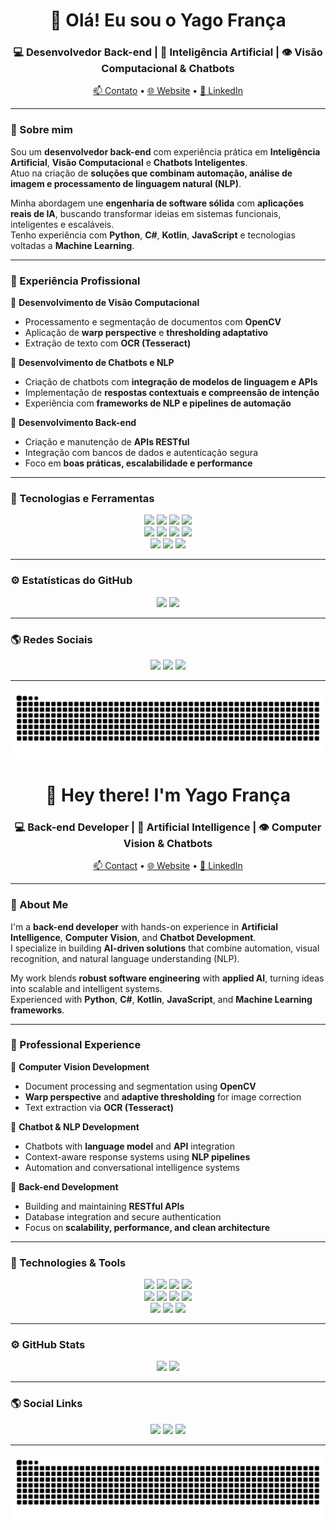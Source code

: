 <!-- CABEÇALHO -->
<h1 align="center">👋 Olá! Eu sou o Yago França</h1>
<h3 align="center">💻 Desenvolvedor Back-end | 🤖 Inteligência Artificial | 👁️ Visão Computacional & Chatbots</h3>

<p align="center">
  <a href="mailto:yago_souza00@hotmail.com">📫 Contato</a> •
  <a href="https://yagosouzafranca.netlify.app" target="_blank">🌐 Website</a> •
  <a href="https://www.linkedin.com/in/yago-de-souza-frança-378ba8144/" target="_blank">🔗 LinkedIn</a>
</p>

---

### 🚀 Sobre mim

Sou um **desenvolvedor back-end** com experiência prática em **Inteligência Artificial**, **Visão Computacional** e **Chatbots Inteligentes**.  
Atuo na criação de **soluções que combinam automação, análise de imagem e processamento de linguagem natural (NLP)**.  

Minha abordagem une **engenharia de software sólida** com **aplicações reais de IA**, buscando transformar ideias em sistemas funcionais, inteligentes e escaláveis.  
Tenho experiência com **Python**, **C#**, **Kotlin**, **JavaScript** e tecnologias voltadas a **Machine Learning**.

---

### 💼 Experiência Profissional

🔹 **Desenvolvimento de Visão Computacional**
- Processamento e segmentação de documentos com **OpenCV**  
- Aplicação de **warp perspective** e **thresholding adaptativo**  
- Extração de texto com **OCR (Tesseract)**  

🔹 **Desenvolvimento de Chatbots e NLP**
- Criação de chatbots com **integração de modelos de linguagem e APIs**  
- Implementação de **respostas contextuais e compreensão de intenção**  
- Experiência com **frameworks de NLP e pipelines de automação**  

🔹 **Desenvolvimento Back-end**
- Criação e manutenção de **APIs RESTful**  
- Integração com bancos de dados e autenticação segura  
- Foco em **boas práticas, escalabilidade e performance**

---

### 🧠 Tecnologias e Ferramentas

<div align="center">

  <!-- Linguagens -->
  <img src="https://img.shields.io/badge/Python-14354C?style=for-the-badge&logo=python&logoColor=white">
  <img src="https://img.shields.io/badge/C%23-68217A?style=for-the-badge&logo=c-sharp&logoColor=white">
  <img src="https://img.shields.io/badge/Kotlin-0095D5?style=for-the-badge&logo=kotlin&logoColor=white">
  <img src="https://img.shields.io/badge/JavaScript-F7DF1E?style=for-the-badge&logo=javascript&logoColor=black">

  <!-- IA & Frameworks -->
  <br>
  <img src="https://img.shields.io/badge/OpenCV-27338e?style=for-the-badge&logo=opencv&logoColor=white">
  <img src="https://img.shields.io/badge/TensorFlow-FF6F00?style=for-the-badge&logo=tensorflow&logoColor=white">
  <img src="https://img.shields.io/badge/PyTorch-EE4C2C?style=for-the-badge&logo=pytorch&logoColor=white">
  <img src="https://img.shields.io/badge/NLP-008080?style=for-the-badge&logoColor=white">

  <!-- Ferramentas -->
  <br>
  <img src="https://img.shields.io/badge/Unity-000000?style=for-the-badge&logo=unity&logoColor=white">
  <img src="https://img.shields.io/badge/Netlify-00C7B7?style=for-the-badge&logo=netlify&logoColor=white">
  <img src="https://img.shields.io/badge/GitHub-181717?style=for-the-badge&logo=github&logoColor=white">

</div>

---

### ⚙️ Estatísticas do GitHub

<div align="center">
  <img height="180em" src="https://github-readme-stats.vercel.app/api?username=yagofranca&show_icons=true&theme=radical&count_private=true&hide_border=true"/>
  <img height="180em" src="https://github-readme-stats.vercel.app/api/top-langs/?username=yagofranca&layout=compact&theme=radical&hide_border=true"/>
</div>

---

### 🌎 Redes Sociais

<div align="center">
  <a href="https://www.instagram.com/yagofrancaa_/" target="_blank"><img src="https://img.shields.io/badge/-Instagram-E4405F?style=for-the-badge&logo=instagram&logoColor=white"></a>
  <a href="https://www.linkedin.com/in/yago-de-souza-frança-378ba8144/" target="_blank"><img src="https://img.shields.io/badge/-LinkedIn-0077B5?style=for-the-badge&logo=linkedin&logoColor=white"></a>
  <a href="https://www.twitch.tv/yagaoyt/about" target="_blank"><img src="https://img.shields.io/badge/-Twitch-9146FF?style=for-the-badge&logo=twitch&logoColor=white"></a>
</div>

---

<div align="center">
  
  ![Snake animation](https://github.com/yagofranca/yagofranca/blob/output/github-contribution-grid-snake.svg)
  
</div>

<!-- HEADER -->
<h1 align="center">👋 Hey there! I'm Yago França</h1>
<h3 align="center">💻 Back-end Developer | 🤖 Artificial Intelligence | 👁️ Computer Vision & Chatbots</h3>

<p align="center">
  <a href="mailto:yago_souza00@hotmail.com">📫 Contact</a> •
  <a href="https://yagosouzafranca.netlify.app" target="_blank">🌐 Website</a> •
  <a href="https://www.linkedin.com/in/yago-de-souza-frança-378ba8144/" target="_blank">🔗 LinkedIn</a>
</p>

---

### 🚀 About Me

I'm a **back-end developer** with hands-on experience in **Artificial Intelligence**, **Computer Vision**, and **Chatbot Development**.  
I specialize in building **AI-driven solutions** that combine automation, visual recognition, and natural language understanding (NLP).  

My work blends **robust software engineering** with **applied AI**, turning ideas into scalable and intelligent systems.  
Experienced with **Python**, **C#**, **Kotlin**, **JavaScript**, and **Machine Learning frameworks**.

---

### 💼 Professional Experience

🔹 **Computer Vision Development**
- Document processing and segmentation using **OpenCV**  
- **Warp perspective** and **adaptive thresholding** for image correction  
- Text extraction via **OCR (Tesseract)**  

🔹 **Chatbot & NLP Development**
- Chatbots with **language model** and **API** integration  
- Context-aware response systems using **NLP pipelines**  
- Automation and conversational intelligence systems  

🔹 **Back-end Development**
- Building and maintaining **RESTful APIs**  
- Database integration and secure authentication  
- Focus on **scalability, performance, and clean architecture**

---

### 🧠 Technologies & Tools

<div align="center">

  <!-- Languages -->
  <img src="https://img.shields.io/badge/Python-14354C?style=for-the-badge&logo=python&logoColor=white">
  <img src="https://img.shields.io/badge/C%23-68217A?style=for-the-badge&logo=c-sharp&logoColor=white">
  <img src="https://img.shields.io/badge/Kotlin-0095D5?style=for-the-badge&logo=kotlin&logoColor=white">
  <img src="https://img.shields.io/badge/JavaScript-F7DF1E?style=for-the-badge&logo=javascript&logoColor=black">

  <!-- AI & Frameworks -->
  <br>
  <img src="https://img.shields.io/badge/OpenCV-27338e?style=for-the-badge&logo=opencv&logoColor=white">
  <img src="https://img.shields.io/badge/TensorFlow-FF6F00?style=for-the-badge&logo=tensorflow&logoColor=white">
  <img src="https://img.shields.io/badge/PyTorch-EE4C2C?style=for-the-badge&logo=pytorch&logoColor=white">
  <img src="https://img.shields.io/badge/NLP-008080?style=for-the-badge&logoColor=white">

  <!-- Tools -->
  <br>
  <img src="https://img.shields.io/badge/Unity-000000?style=for-the-badge&logo=unity&logoColor=white">
  <img src="https://img.shields.io/badge/Netlify-00C7B7?style=for-the-badge&logo=netlify&logoColor=white">
  <img src="https://img.shields.io/badge/GitHub-181717?style=for-the-badge&logo=github&logoColor=white">

</div>

---

### ⚙️ GitHub Stats

<div align="center">
  <img height="180em" src="https://github-readme-stats.vercel.app/api?username=yagofranca&show_icons=true&theme=radical&count_private=true&hide_border=true"/>
  <img height="180em" src="https://github-readme-stats.vercel.app/api/top-langs/?username=yagofranca&layout=compact&theme=radical&hide_border=true"/>
</div>

---

### 🌎 Social Links

<div align="center">
  <a href="https://www.instagram.com/yagofrancaa_/" target="_blank"><img src="https://img.shields.io/badge/-Instagram-E4405F?style=for-the-badge&logo=instagram&logoColor=white"></a>
  <a href="https://www.linkedin.com/in/yago-de-souza-frança-378ba8144/" target="_blank"><img src="https://img.shields.io/badge/-LinkedIn-0077B5?style=for-the-badge&logo=linkedin&logoColor=white"></a>
  <a href="https://www.twitch.tv/yagaoyt/about" target="_blank"><img src="https://img.shields.io/badge/-Twitch-9146FF?style=for-the-badge&logo=twitch&logoColor=white"></a>
</div>

---

<div align="center">
  
  ![Snake animation](https://github.com/yagofranca/yagofranca/blob/output/github-contribution-grid-snake.svg)
  
</div>

